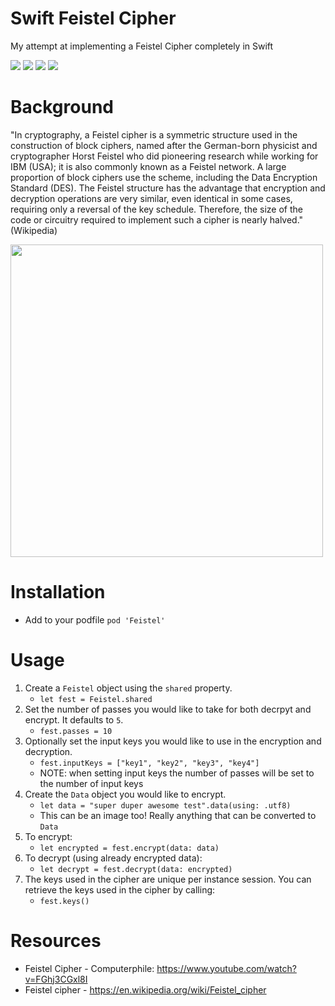 # Swift Feistel Cipher
My attempt at implementing a Feistel Cipher completely in Swift 

![](https://img.shields.io/github/license/wvabrinskas/Swift-Feistel-Cipher)
![](https://img.shields.io/cocoapods/v/Feistel)
![](https://img.shields.io/badge/swift-5.1-orange)
![](https://img.shields.io/badge/iOS-13+-blue)

# Background

"In cryptography, a Feistel cipher is a symmetric structure used in the construction of block ciphers, named after the German-born physicist and cryptographer Horst Feistel who did pioneering research while working for IBM (USA); it is also commonly known as a Feistel network. A large proportion of block ciphers use the scheme, including the Data Encryption Standard (DES). The Feistel structure has the advantage that encryption and decryption operations are very similar, even identical in some cases, requiring only a reversal of the key schedule. Therefore, the size of the code or circuitry required to implement such a cipher is nearly halved." (Wikipedia)

<img width="500" src=".https://github.com/wvabrinskas/Swift-Feistel-Cipher/blob/swift-package/images/cipher.png">

# Installation
- Add to your podfile `pod 'Feistel'`

# Usage
1. Create a `Feistel` object using the `shared` property. 
    - `let fest = Feistel.shared`
2. Set the number of passes you would like to take for both decrpyt and encrypt. It defaults to `5`.
    - `fest.passes = 10`
3. Optionally set the input keys you would like to use in the encryption and decryption. 
    - `fest.inputKeys = ["key1", "key2", "key3", "key4"]`
    - NOTE: when setting input keys the number of passes will be set to the number of input keys
2. Create the `Data` object you would like to encrypt.
    - `let data = "super duper awesome test".data(using: .utf8)`
    - This can be an image too! Really anything that can be converted to `Data`
3. To encrypt:
    - `let encrypted = fest.encrypt(data: data)`
4. To decrypt (using already encrypted data): 
    - `let decrypt = fest.decrypt(data: encrypted)`
5. The keys used in the cipher are unique per instance session. You can retrieve the keys used in the cipher by calling: 
    - `fest.keys()`

# Resources 
- Feistel Cipher - Computerphile: https://www.youtube.com/watch?v=FGhj3CGxl8I
- Feistel cipher - https://en.wikipedia.org/wiki/Feistel_cipher
